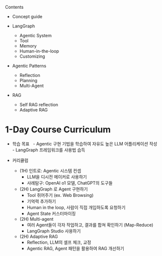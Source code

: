 

Contents

- Concept guide
- LangGraph
	- Agentic System
	- Tool
	- Memory
	- Human-in-the-loop
	- Customizing

- Agentic Patterns
	- Reflection
	- Planning
	- Multi-Agent


- RAG
	- Self RAG reflection
	- Adaptive RAG




# 1-Day Course Curriculum


- 학습 목표
   - Agentic 구현 기법을 학습하여 자유도 높은 LLM 어플리케이션 작성
   - LangGraph 프레임워크를 사용법 습득

- 커리큘럼
	- (1H) 인트로: Agentic 시스템 컨셉
		- LLM을 디시전 메이커로 사용하기
		- 사례탐구: OpenAI o1 모델, ChatGPT의 도구들
	- (2H) LangGraph 로 Agent 구현하기
		- Tool 쥐어주기 (ex. Web Browsing)
		- 기억력 추가하기
		- Human in the loop, 사람이 직접 개입하도록 요청하기
		- Agent State 커스터마이징
	- (2H) Multi-agent
		- 여러 Agent들이 각자 작업하고, 결과를 합쳐 확인하기 (Map-Reduce)
		- LangGraph Studio 사용하기
	- (2H) Adaptive RAG
		- Reflection, LLM의 셀프 체크, 교정
		- Agentic RAG, Agent 패턴을 활용하여 RAG 개선하기



